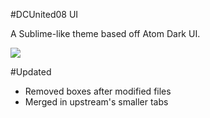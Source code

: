 #DCUnited08 UI

A Sublime-like theme based off Atom Dark UI.





![](https://raw.githubusercontent.com/dcunited08/atom-dcunited08-ui/master/screen_shot.png)

#Updated
- Removed boxes after modified files
- Merged in upstream's smaller tabs